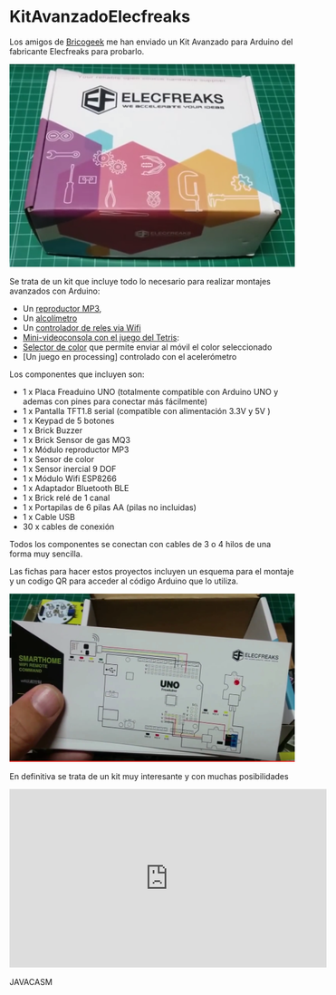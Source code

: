 # KitAvanzadoElecfreaks
Los amigos de [Bricogeek](http://tienda.bricogeek.com/kits-arduino/827-kit-arduino-avanzado.html) me han enviado un Kit Avanzado para Arduino del fabricante Elecfreaks para probarlo.

![IMAGENKIT](https://github.com/javacasm/KitAvanzadoElecfreaks/raw/master/images/KitAvanzado.png)

Se trata de un kit que incluye todo lo necesario para realizar montajes avanzados con Arduino:
* Un [reproductor MP3](http://www.elecfreaks.com/wiki/index.php?title=Make_an_Mp3_Player),
* Un [alcolímetro](http://www.elecfreaks.com/wiki/index.php?title=Alcohol_Tester)
* Un [controlador de reles via Wifi](http://www.elecfreaks.com/wiki/index.php?title=Smarthome_Wifi_Remote_Command)
* [Mini-videoconsola con el juego del Tetris](http://www.elecfreaks.com/wiki/index.php?title=Arduino_Advanced_Kit_-_EN):
* [Selector de color](http://www.elecfreaks.com/wiki/index.php?title=Color_Picking_Plate) que permite enviar al móvil el color seleccionado
* [Un juego en processing] controlado con el acelerómetro

Los componentes que incluyen son:

* 1 x Placa Freaduino UNO (totalmente compatible con Arduino UNO y ademas con pines para conectar más fácilmente)
* 1 x Pantalla TFT1.8 serial (compatible con alimentación 3.3V y 5V )
* 1 x Keypad de 5 botones
* 1 x Brick Buzzer
* 1 x Brick Sensor de gas MQ3
* 1 x Módulo reproductor MP3
* 1 x Sensor de color
* 1 x Sensor inercial 9 DOF
* 1 x Módulo Wifi ESP8266
* 1 x Adaptador Bluetooth BLE
* 1 x Brick relé de 1 canal
* 1 x Portapilas de 6 pilas AA (pilas no incluidas)
* 1 x Cable USB
* 30 x cables de conexión

Todos los componentes se conectan con cables de 3 o 4 hilos de una forma muy sencilla.

Las fichas para hacer estos proyectos incluyen un esquema para el montaje y un codigo QR para acceder al código Arduino que lo utiliza.

![ficha](https://github.com/javacasm/KitAvanzadoElecfreaks/raw/master/images/Ficha.png)

En definitiva se trata de un kit muy interesante y con muchas posibilidades

<iframe width="560" height="315" src="https://www.youtube.com/embed/xjhKUax2n_w" frameborder="0" allowfullscreen></iframe>

JAVACASM
